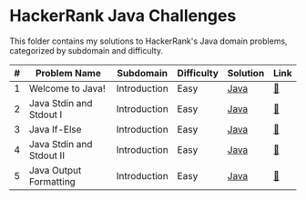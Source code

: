# HackerRank Java Challenges

This folder contains my solutions to HackerRank's Java domain problems, categorized by subdomain and difficulty.

| #   | Problem Name             | Subdomain    | Difficulty | Solution                            | Link                                                                |
| --- | ------------------------ | ------------ | ---------- | ----------------------------------- | ------------------------------------------------------------------- |
| 1   | Welcome to Java!         | Introduction | Easy       | [Java](welcome-to-java.java)        | [🔗](https://www.hackerrank.com/challenges/welcome-to-java)         |
| 2   | Java Stdin and Stdout I  | Introduction | Easy       | [Java](java-stdin-stdout-I.java)    | [🔗](https://www.hackerrank.com/challenges/java-stdin-and-stdout-1) |
| 3   | Java If-Else             | Introduction | Easy       | [Java](java-if-else.java)           | [🔗](https://www.hackerrank.com/challenges/java-if-else)            |
| 4   | Java Stdin and Stdout II | Introduction | Easy       | [Java](java-stdin-stdout-II.java)   | [🔗](https://www.hackerrank.com/challenges/java-stdin-stdout)       |
| 5   | Java Output Formatting   | Introduction | Easy       | [Java](java-output-formatting.java) | [🔗](https://www.hackerrank.com/challenges/java-output-formatting)  |
